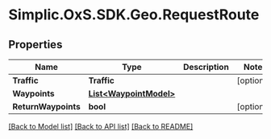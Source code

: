 # Simplic.OxS.SDK.Geo.RequestRoute

## Properties

Name | Type | Description | Notes
------------ | ------------- | ------------- | -------------
**Traffic** | **Traffic** |  | [optional] 
**Waypoints** | [**List&lt;WaypointModel&gt;**](WaypointModel.md) |  | 
**ReturnWaypoints** | **bool** |  | [optional] 

[[Back to Model list]](../README.md#documentation-for-models) [[Back to API list]](../README.md#documentation-for-api-endpoints) [[Back to README]](../README.md)

